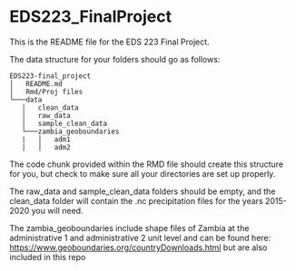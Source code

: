 # EDS223_FinalProject

This is the README file for the EDS 223 Final Project.   
  
The data structure for your folders should go as follows:  
 ``` 
EDS223-final_project
│   README.md
│   Rmd/Proj files   
└───data
    │   clean_data
    │   raw_data
    │   sample_clean_data  
    └───zambia_geoboundaries
    |   │   adm1
    |   │   adm2
```
The code chunk provided within the RMD file should create this structure for you, but check to make sure all your directories are set up properly.  
  
The raw_data and sample_clean_data folders should be empty, and the clean_data folder will contain the .nc precipitation files for the years 2015-2020 you will need.   
  
The zambia_geoboundaries include shape files of Zambia at the administrative 1 and administrative 2 unit level and can be found here: https://www.geoboundaries.org/countryDownloads.html but are also included in this repo  
